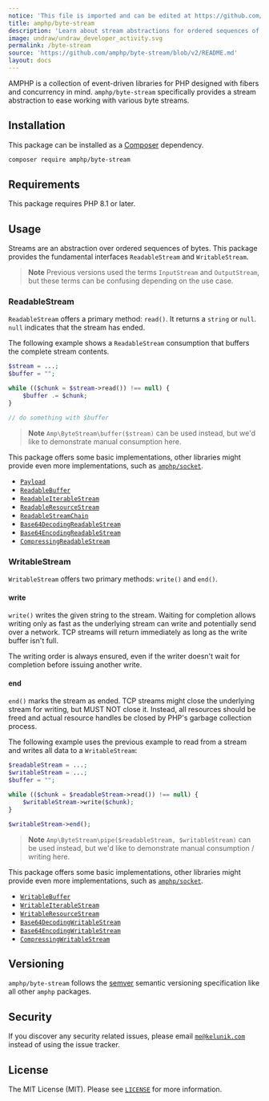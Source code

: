 ```yaml
---
notice: 'This file is imported and can be edited at https://github.com/amphp/byte-stream/blob/v2/README.md'
title: amphp/byte-stream
description: 'Learn about stream abstractions for ordered sequences of bytes.'
image: undraw/undraw_developer_activity.svg
permalink: /byte-stream
source: 'https://github.com/amphp/byte-stream/blob/v2/README.md'
layout: docs
---
```

AMPHP is a collection of event-driven libraries for PHP designed with fibers and concurrency in mind.
`amphp/byte-stream` specifically provides a stream abstraction to ease working with various byte streams.

## Installation

This package can be installed as a [Composer](https://getcomposer.org/) dependency.

```bash
composer require amphp/byte-stream
```

## Requirements

This package requires PHP 8.1 or later.

## Usage

Streams are an abstraction over ordered sequences of bytes. This package provides the fundamental interfaces `ReadableStream` and `WritableStream`.

> **Note**
> Previous versions used the terms `InputStream` and `OutputStream`, but these terms can be confusing depending on the use case.

### ReadableStream

`ReadableStream` offers a primary method: `read()`. It returns a `string` or `null`. `null` indicates that the stream has ended.

The following example shows a `ReadableStream` consumption that buffers the complete stream contents.

```php
$stream = ...;
$buffer = "";

while (($chunk = $stream->read()) !== null) {
    $buffer .= $chunk;
}

// do something with $buffer
```

> **Note**
> `Amp\ByteStream\buffer($stream)` can be used instead, but we'd like to demonstrate manual consumption here.

This package offers some basic implementations, other libraries might provide even more implementations, such as [`amphp/socket`](https://github.com/amphp/socket).

* [`Payload`](#Payload)
* [`ReadableBuffer`](#ReadableBuffer)
* [`ReadableIterableStream`](#ReadableIterableStream)
* [`ReadableResourceStream`](#ReadableResourceStream)
* [`ReadableStreamChain`](#ReadableStreamChain)
* [`Base64DecodingReadableStream`](#Base64DecodingReadableStream)
* [`Base64EncodingReadableStream`](#Base64EncodingReadableStream)
* [`CompressingReadableStream`](#CompressingReadableStream)

### WritableStream

`WritableStream` offers two primary methods: `write()` and `end()`.

#### write

`write()` writes the given string to the stream. Waiting for completion allows writing only as fast as the underlying stream can write and potentially send over a network. TCP streams will return immediately as long as the write buffer isn't full.

The writing order is always ensured, even if the writer doesn't wait for completion before issuing another write.

#### end

`end()` marks the stream as ended. TCP streams might close the underlying stream for writing, but MUST NOT close it. Instead, all resources should be freed and actual resource handles be closed by PHP's garbage collection process.

The following example uses the previous example to read from a stream and writes all data to a `WritableStream`:

```php
$readableStream = ...;
$writableStream = ...;
$buffer = "";

while (($chunk = $readableStream->read()) !== null) {
    $writableStream->write($chunk);
}

$writableStream->end();
```

> **Note**
> `Amp\ByteStream\pipe($readableStream, $writableStream)` can be used instead, but we'd like to demonstrate manual consumption / writing here.

This package offers some basic implementations, other libraries might provide even more implementations, such as [`amphp/socket`](https://github.com/amphp/socket).

* [`WritableBuffer`](#WritableBuffer)
* [`WritableIterableStream`](#WritableIterableStream)
* [`WritableResourceStream`](#WritableResourceStream)
* [`Base64DecodingWritableStream`](#Base64DecodingWritableStream)
* [`Base64EncodingWritableStream`](#Base64EncodingWritableStream)
* [`CompressingWritableStream`](#CompressingWritableStream)

## Versioning

`amphp/byte-stream` follows the [semver](http://semver.org/) semantic versioning specification like all other `amphp` packages.

## Security

If you discover any security related issues, please email [`me@kelunik.com`](mailto:me@kelunik.com) instead of using the issue tracker.

## License

The MIT License (MIT). Please see [`LICENSE`](./LICENSE) for more information.
